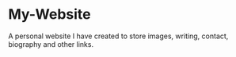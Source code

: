 # My-Website
A personal website I have created to store images, writing, contact, biography and other links.

